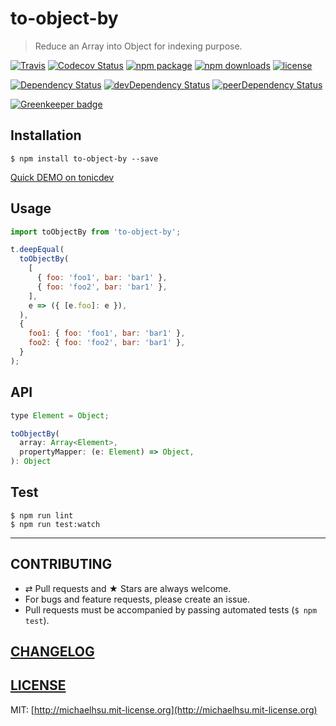 # to-object-by

> Reduce an Array into Object for indexing purpose.

[![Travis][build-badge]][build] [![Codecov Status][codecov-badge]][codecov] [![npm package][npm-badge]][npm] [![npm downloads][npm-downloads]][npm] [![license][license-badge]][license]

[![Dependency Status][dependency-badge]][dependency] [![devDependency Status][devDependency-badge]][devDependency] [![peerDependency Status][peerDependency-badge]][peerDependency]

[build-badge]: https://img.shields.io/travis/evenchange4/to-object-by/master.svg?style=flat-square
[build]: https://travis-ci.org/evenchange4/to-object-by

[npm-badge]: https://img.shields.io/npm/v/to-object-by.svg?style=flat-square
[npm]: https://www.npmjs.org/package/to-object-by

[codecov-badge]: https://img.shields.io/codecov/c/github/evenchange4/to-object-by.svg?style=flat-square
[codecov]: https://codecov.io/github/evenchange4/to-object-by?branch=master

[npm-downloads]: https://img.shields.io/npm/dt/to-object-by.svg?style=flat-square

[license-badge]: https://img.shields.io/npm/l/to-object-by.svg?style=flat-square
[license]: http://michaelhsu.mit-license.org/

[dependency-badge]: https://david-dm.org/evenchange4/to-object-by.svg?style=flat-square
[dependency]: https://david-dm.org/evenchange4/to-object-by
[devDependency-badge]: https://david-dm.org/evenchange4/to-object-by/dev-status.svg?style=flat-square
[devDependency]: https://david-dm.org/evenchange4/to-object-by#info=devDependencies
[peerDependency-badge]: https://david-dm.org/evenchange4/to-object-by/peer-status.svg?style=flat-square
[peerDependency]: https://david-dm.org/evenchange4/to-object-by#info=peerDependencies
[![Greenkeeper badge](https://badges.greenkeeper.io/evenchange4/to-object-by.svg)](https://greenkeeper.io/)

## Installation

```console
$ npm install to-object-by --save
```

[Quick DEMO on tonicdev](https://tonicdev.com/evenchange4/to-object-by)

## Usage

```js
import toObjectBy from 'to-object-by';

t.deepEqual(
  toObjectBy(
    [
      { foo: 'foo1', bar: 'bar1' },
      { foo: 'foo2', bar: 'bar1' },
    ],
    e => ({ [e.foo]: e }),
  ),
  {
    foo1: { foo: 'foo1', bar: 'bar1' },
    foo2: { foo: 'foo2', bar: 'bar1' },
  }
);
```

## API

```js
type Element = Object;

toObjectBy(
  array: Array<Element>,
  propertyMapper: (e: Element) => Object,
): Object
```

## Test

```
$ npm run lint
$ npm run test:watch
```

---

## CONTRIBUTING

* ⇄ Pull requests and ★ Stars are always welcome.
* For bugs and feature requests, please create an issue.
* Pull requests must be accompanied by passing automated tests (`$ npm test`).

## [CHANGELOG](CHANGELOG.md)

## [LICENSE](LICENSE)

MIT: [http://michaelhsu.mit-license.org](http://michaelhsu.mit-license.org)
